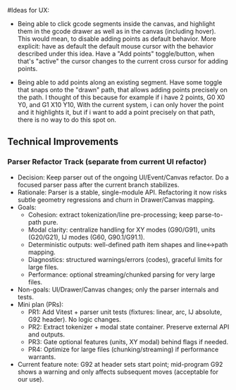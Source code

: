 #Ideas for UX:

- Being able to click gcode segments inside the canvas, and highlight them in the gcode drawer as well as in the canvas (including hover). This would mean, to disable adding points as default behavior. More explicit: have as default the default mouse cursor with the behavior described under this idea. Have a "Add points" toggle/button, when that's "active" the cursor changes to the current cross cursor for adding points.

- Being able to add points along an existing segment. Have some toggle that snaps onto the "drawn" path, that allows adding points precisely on the path. I thought of this because for example if i have 2 points, G0 X0 Y0, and G1 X10 Y10, With the current system, i can only hover the point and it highlights it, but if i want to add a point precisely on that path, there is no way to do this spot on. 

## Technical Improvements

### Parser Refactor Track (separate from current UI refactor)
- Decision: Keep parser out of the ongoing UI/Event/Canvas refactor. Do a focused parser pass after the current branch stabilizes.
- Rationale: Parser is a stable, single-module API. Refactoring it now risks subtle geometry regressions and churn in Drawer/Canvas mapping.
- Goals:
  - Cohesion: extract tokenization/line pre-processing; keep parse-to-path pure.
  - Modal clarity: centralize handling for XY modes (G90/G91), units (G20/G21), IJ modes (G60, G90.1/G91.1).
  - Deterministic outputs: well-defined path item shapes and line↔path mapping.
  - Diagnostics: structured warnings/errors (codes), graceful limits for large files.
  - Performance: optional streaming/chunked parsing for very large files.
- Non-goals: UI/Drawer/Canvas changes; only the parser internals and tests.
- Mini plan (PRs):
  - PR1: Add Vitest + parser unit tests (fixtures: linear, arc, IJ absolute, G92 header). No logic changes.
  - PR2: Extract tokenizer + modal state container. Preserve external API and outputs.
  - PR3: Gate optional features (units, XY modal) behind flags if needed.
  - PR4: Optimize for large files (chunking/streaming) if performance warrants.
- Current feature note: G92 at header sets start point; mid-program G92 shows a warning and only affects subsequent moves (acceptable for our use).
